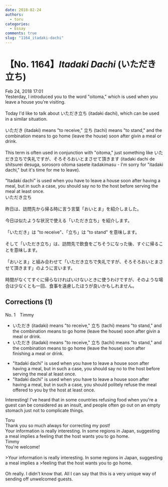 ```yaml
---
date: 2018-02-24
authors:
  - toru
categories:
  - Essay
comments: true
slug: "1164_itadaki-dachi"
---
```


# 【No. 1164】<strong><em>Itadaki Dachi</strong></em> (いただき立ち)
<div class="date">Feb 24, 2018 17:01</div>
<div id="post"><div id="body_show_ori">
Yesterday, I introduced you to the word "oitoma," which is used when you leave a house you're visiting.<br/><br/>Today I'd like to talk about いただき立ち (itadaki dachi), which can be used in a similar situation.<br/><br/>いただき (itadaki) means "to receive," 立ち (tachi) means "to stand," and the combination means to go home (leave the house) soon after givin a meal or drink.<br/><br/>This term is often used in conjunction with "oitoma," just something like いただき立ちで失礼ですが、そろそろおいとまさせて頂きます (itadaki dachi de shitsurei desuga, sorosoro oitoma sasete itadakimasu - I'm sorry for "itadaki dachi," but it's time for me to leave).<br/><br/>"Itadaki dachi" is used when you have to leave a house soon after having a meal, but in such a case, you should say no to the host before serving the meal at least once.
</div></div>

<!-- more -->

<div id="post_ja"><div id="body_show_mo">
いただき立ち<br/><br/>昨日は、訪問先から帰る時に言う言葉「おいとま」を紹介しました。<br/><br/>今日は似たような状況で使える「いただき立ち」を紹介します。<br/><br/>「いただき」は "to receive"、「立ち」は "to stand" を意味します。<br/><br/>そして「いただき立ち」は、訪問先で飲食をごちそうになった後、すぐに帰ることを意味します。<br/><br/>「おいとま」と組み合わせて「いただき立ちで失礼ですが、そろそろおいとまさせて頂きます」のように言います。<br/><br/>時間がなくてすぐに帰らなければいけないときに使うわけですが、そのような場合は少なくとも一回、食事を遠慮したほうが良いかもしれません。
</div></div>

## Corrections (1)
<div id="block"><div class="first_name"> No. 1　<span class="just_name">Timmy</span></div><div id="block2">
<ul class="correction_field">
<li class="incorrect">いただき (itadaki) means "to receive," 立ち (tachi) means "to stand," and the combination means to go home (leave the house) soon after givin a meal or drink.</li>
<li class="corrected correct">
いただき (itadaki) means "to receive," 立ち (tachi) means "to stand," and the combination means to go home (leave the house) soon after <span class="f_blue">finishing</span> a meal or drink.
</li>
</ul>
<ul class="correction_field">
<li class="incorrect">"Itadaki dachi" is used when you have to leave a house soon after having a meal, but in such a case, you should say no to the host before serving the meal at least once.</li>
<li class="corrected correct">
"Itadaki dachi" is used when you have to leave a house soon after having a meal, but in such a case, you should <span class="f_blue">politely refuse </span>the meal <span class="f_blue">offered to you by</span> the host at least once.
</li>
</ul>
<p class="comment_small">
 Interesting! I've heard that in some countries refusing food when you're a guest can be considered as an insult, and people often go out on an empty stomach just not to complicate things.
</p>

</div><div class="name"><span class="just_name">Toru</span><br>
Thank you so much always for correcting my post!<br/>Your information is really interesting. In some regions in Japan, suggesting a meal implies a feeling that the host wants you to go home. 
</div>
<div class="name"><span class="just_name">Timmy</span><br>
You're welcome!<br/><br/>&gt;Your information is really interesting. In some regions in Japan, suggesting a meal implies a &gt;feeling that the host wants you to go home.<br/><br/>Oh really. I didn't know that. All I can say that this is a very unique way of sending off unwelcomed guests.
</div>
</div>
